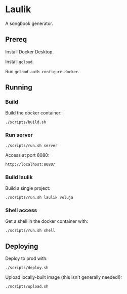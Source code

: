 # Laulik

A songbook generator.

## Prereq
Install Docker Desktop.

Install `gcloud`.

Run `gcloud auth configure-docker`.

## Running
### Build
Build the docker container:

    ./scripts/build.sh

### Run server

    ./scripts/run.sh server

Access at port 8080:

    http://localhost:8080/

### Build laulik
Build a single project:

    ./scripts/run.sh laulik voluja

### Shell access
Get a shell in the docker container with:

    ./scripts/run.sh shell

## Deploying
Deploy to prod with:

    ./scripts/deploy.sh

Upload locally-built image (this isn't generally needed!):

    ./scripts/upload.sh
